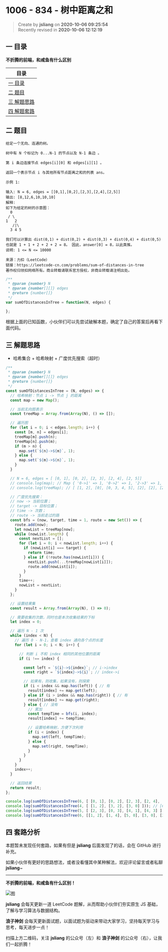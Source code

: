 1006 - 834 - 树中距离之和
===

> Create by **jsliang** on **2020-10-06 09:25:54**  
> Recently revised in **2020-10-06 12:12:19**

<!-- 目录开始 -->
## 一 目录

**不折腾的前端，和咸鱼有什么区别**

| 目录 |
| --- |
| [一 目录](#chapter-one) |
| [二 题目](#chapter-two) |
| [三 解题思路](#chapter-three) |
| [四 解题套路](#chapter-four) |
<!-- 目录结束 -->

## 二 题目



```
给定一个无向、连通的树。

树中有 N 个标记为 0...N-1 的节点以及 N-1 条边 。

第 i 条边连接节点 edges[i][0] 和 edges[i][1] 。

返回一个表示节点 i 与其他所有节点距离之和的列表 ans。

示例 1:

输入: N = 6, edges = [[0,1],[0,2],[2,3],[2,4],[2,5]]
输出: [8,12,6,10,10,10]
解释: 
如下为给定的树的示意图：
  0
 / \
1   2
   /|\
  3 4 5

我们可以计算出 dist(0,1) + dist(0,2) + dist(0,3) + dist(0,4) + dist(0,5) 
也就是 1 + 1 + 2 + 2 + 2 = 8。 因此，answer[0] = 8，以此类推。
说明: 1 <= N <= 10000

来源：力扣（LeetCode）
链接：https://leetcode-cn.com/problems/sum-of-distances-in-tree
著作权归领扣网络所有。商业转载请联系官方授权，非商业转载请注明出处。
```

```js
/**
 * @param {number} N
 * @param {number[][]} edges
 * @return {number[]}
 */
var sumOfDistancesInTree = function(N, edges) {

};
```

根据上面的已知函数，小伙伴们可以先尝试破解本题，确定了自己的答案后再看下面代码。

## 三 解题思路



* 哈希集合 + 哈希映射 + 广度优先搜索（超时）

```js
/**
 * @param {number} N
 * @param {number[][]} edges
 * @return {number[]}
 */
const sumOfDistancesInTree = (N, edges) => {
  // 哈希映射：节点 i -> 节点 j 的距离
  const map = new Map();

  // 当前无向图表示
  const treeMap = Array.from(Array(N), () => []);

  // 遍历图
  for (let i = 0; i < edges.length; i++) {
    const [m, n] = edges[i];
    treeMap[m].push(n);
    treeMap[n].push(m);
    if (m > n) {
      map.set(`${n}->${m}`, 1);
    } else {
      map.set(`${m}->${n}`, 1);
    }
  }

  // N = 6, edges = [ [0, 1], [0, 2], [2, 3], [2, 4], [2, 5]]
  // console.log(map); // Map { '0->1' => 1, '0->2' => 1, '2->3' => 1, '2->4' => 1, '2->5' => 1 }
  // console.log(treeMap); // [ [1, 2], [0], [0, 3, 4, 5], [2], [2], [2] ]

  // 广度优先搜索：
  // now -> 当前位置；
  // target -> 目标位置；
  // time -> 次数；
  // route -> 当前走过的路
  const bfs = (now, target, time = 1, route = new Set()) => {
    route.add(now);
    let nowList = treeMap[now];
    while (nowList.length) {
      const nextList = [];
      for (let i = 0; i < nowList.length; i++) {
        if (nowList[i] === target) {
          return time;
        } else if (!route.has(nowList[i])) {
          nextList.push(...treeMap[nowList[i]]);
          route.add(nowList[i]);
        }
      }
      time++;
      nowList = nextList;
    }
  };

  // 设置结果集
  const result = Array.from(Array(N), () => 0);

  // 需要收集的次数，同时也是本次收集结果的下标
  let index = 0;

  // 遍历 N - 1 次
  while (index < N) {
    // 遍历 0 - N-1，查看 index 通向各个点的长度
    for (let i = 0; i < N; i++) {

      // 判断 i 不和 index 相同的其他位置的距离
      if (i !== index) {

        const left = `${i}->${index}`; // i->index
        const right = `${index}->${i}`; // index->i

        // 如果有，则收集，如果没有，则探索
        if (i < index && map.has(left)) { // 有
          result[index] += map.get(left);
        } else if (i > index && map.has(right)) { // 有
          result[index] += map.get(right);
        } else { // 没有
          // 累加
          const tempTime = bfs(i, index);
          result[index] += tempTime;

          // 设置哈希映射，方便下次利用
          if (i < index) {
            map.set(left, tempTime);
          } else {
            map.set(right, tempTime);
          }
        }
      }
    }
    index++;
  }

  // 返回结果
  return result;
};

console.log(sumOfDistancesInTree(6, [ [0, 1], [0, 2], [2, 3], [2, 4], [2, 5] ])); // [8, 12, 6, 10, 10, 10]
console.log(sumOfDistancesInTree(4, [ [1, 2], [3, 2], [3, 0] ])); // [6, 6, 4, 4]
console.log(sumOfDistancesInTree(5, [ [2, 3], [0, 3], [4, 1], [4, 3] ])); // [8, 9, 8, 5, 6]
console.log(sumOfDistancesInTree(6, [[1, 2], [1, 4], [5, 0], [3, 0], [3, 4]])); // [11, 11, 15, 9, 9, 15]
```

## 四 套路分析



本题暂未发现任何套路，如果有但是 **jsliang** 后面发现了的话，会在 GitHub 进行补充。

如果小伙伴有更好的思路想法，或者没看懂其中某种解法，欢迎评论留言或者私聊 **jsliang**~

---

**不折腾的前端，和咸鱼有什么区别！**

![图](https://github.com/LiangJunrong/document-library/blob/master/public-repertory/img/z-index-small.png?raw=true)

**jsliang** 会每天更新一道 LeetCode 题解，从而帮助小伙伴们夯实原生 JS 基础，了解与学习算法与数据结构。

**浪子神剑** 会每天更新面试题，以面试题为驱动来带动大家学习，坚持每天学习与思考，每天进步一点！

扫描上方二维码，关注 **jsliang** 的公众号（左）和 **浪子神剑** 的公众号（右），让我们一起折腾！

